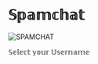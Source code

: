 # 𝕊𝕡𝕒𝕞𝕔𝕙𝕒𝕥
![SPAMCHAT](https://raw.githubusercontent.com/Spamchat1/download/main/pics/Screenshot-4.jpg)

𝕊𝕖𝕝𝕖𝕔𝕥  𝕪𝕠𝕦𝕣 𝕌𝕤𝕖𝕣𝕟𝕒𝕞𝕖
